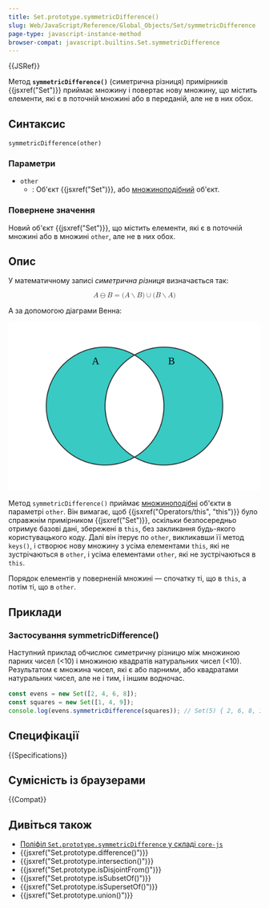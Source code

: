```yaml
---
title: Set.prototype.symmetricDifference()
slug: Web/JavaScript/Reference/Global_Objects/Set/symmetricDifference
page-type: javascript-instance-method
browser-compat: javascript.builtins.Set.symmetricDifference
---
```


{{JSRef}}

Метод **`symmetricDifference()`** (симетрична різниця) примірників {{jsxref("Set")}} приймає множину і повертає нову множину, що містить елементи, які є в поточній множині або в переданій, але не в них обох.

## Синтаксис

```js-nolint
symmetricDifference(other)
```

### Параметри

- `other`
  - : Об'єкт {{jsxref("Set")}}, або [множиноподібний](/uk/docs/Web/JavaScript/Reference/Global_Objects/Set#mnozhynopodibni-obiekty) об'єкт.

### Повернене значення

Новий об'єкт {{jsxref("Set")}}, що містить елементи, які є в поточній множині або в множині `other`, але не в них обох.

## Опис

У математичному записі _симетрична різниця_ визначається так:

<!-- prettier-ignore-start -->
<math display="block">
  <semantics><mrow><mi>A</mi><mo>⊖</mo><mi>B</mi><mo>=</mo><mo stretchy="false">(</mo><mi>A</mi><mo>∖</mo><mi>B</mi><mo stretchy="false">)</mo><mo>∪</mo><mo stretchy="false">(</mo><mi>B</mi><mo>∖</mo><mi>A</mi><mo stretchy="false">)</mo></mrow><annotation encoding="TeX">A\ominus B = (A\setminus B)\cup(B\setminus A)</annotation></semantics>
</math>
<!-- prettier-ignore-end -->

А за допомогою діаграми Венна:

![Діаграма Венна з двома колами, що перетинаються. Симетрична різниця A і B — це область, що міститься в будь-якому з кіл, але не в обох.](diagram.svg)

Метод `symmetricDifference()` приймає [множиноподібні](/uk/docs/Web/JavaScript/Reference/Global_Objects/Set#mnozhynopodibni-obiekty) об'єкти в параметрі `other`. Він вимагає, щоб {{jsxref("Operators/this", "this")}} було справжнім примірником {{jsxref("Set")}}, оскільки безпосередньо отримує базові дані, збережені в `this`, без закликання будь-якого користувацького коду. Далі він ітерує по `other`, викликавши її метод `keys()`, і створює нову множину з усіма елементами `this`, які не зустрічаються в `other`, і усіма елементами `other`, які не зустрічаються в `this`.

Порядок елементів у поверненій множині — спочатку ті, що в `this`, а потім ті, що в `other`.

## Приклади

### Застосування symmetricDifference()

Наступний приклад обчислює симетричну різницю між множиною парних чисел (<10) і множиною квадратів натуральних чисел (<10). Результатом є множина чисел, які є або парними, або квадратами натуральних чисел, але не і тим, і іншим водночас.

```js
const evens = new Set([2, 4, 6, 8]);
const squares = new Set([1, 4, 9]);
console.log(evens.symmetricDifference(squares)); // Set(5) { 2, 6, 8, 1, 9 }
```

## Специфікації

{{Specifications}}

## Сумісність із браузерами

{{Compat}}

## Дивіться також

- [Поліфіл `Set.prototype.symmetricDifference` у складі `core-js`](https://github.com/zloirock/core-js#new-set-methods)
- {{jsxref("Set.prototype.difference()")}}
- {{jsxref("Set.prototype.intersection()")}}
- {{jsxref("Set.prototype.isDisjointFrom()")}}
- {{jsxref("Set.prototype.isSubsetOf()")}}
- {{jsxref("Set.prototype.isSupersetOf()")}}
- {{jsxref("Set.prototype.union()")}}
